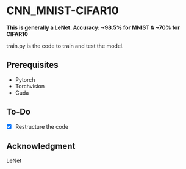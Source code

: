 # CNN_MNIST-CIFAR10
**This is generally a LeNet. Accuracy: ~98.5% for MNIST & ~70% for CIFAR10**

train.py is the code to train and test the model. 

## Prerequisites
- Pytorch
- Torchvision
- Cuda

## To-Do
- [x] Restructure the code

## Acknowledgment

LeNet
